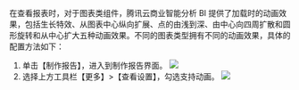 在查看报表时，对于图表类组件，腾讯云商业智能分析 BI 提供了加载时的动画效果，包括生长特效、从图表中心纵向扩展、点的由浅到深、由中心向四周扩散和圆形旋转和从中心扩大五种动画效果。不同的图表类型拥有不同的动画效果，具体的配置方法如下：
1. 单击【制作报告】，进入到制作报告界面。
![](https://main.qcloudimg.com/raw/684d9b263e659066e9cde1084c961532.jpg)
2. 选择上方工具栏【更多】>【查看设置】，勾选支持动画。
![](https://main.qcloudimg.com/raw/236fe93fb4f4161480388c3d3d9e1f73.png)
